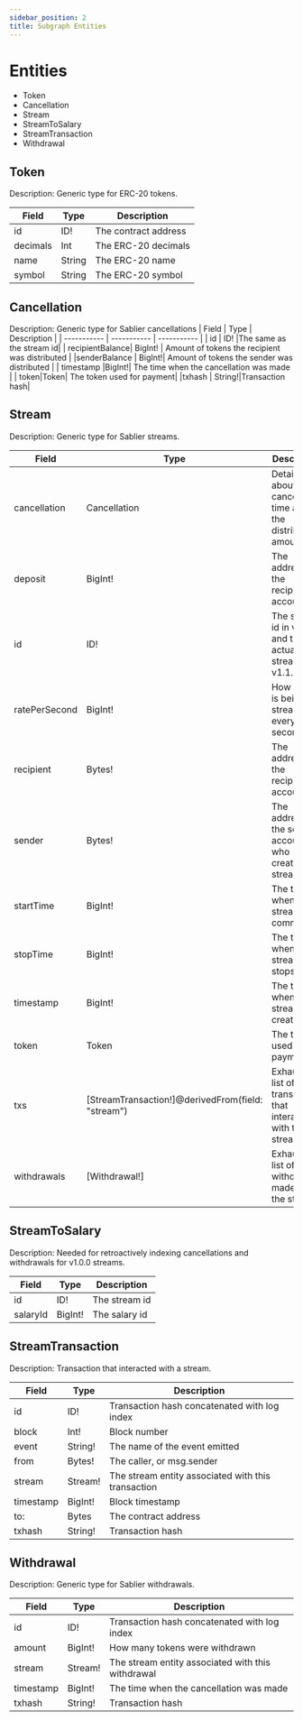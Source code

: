 ```yaml
---
sidebar_position: 2
title: Subgraph Entities
---
```


# Entities
- Token
- Cancellation
- Stream
- StreamToSalary
- StreamTransaction
- Withdrawal

##  Token
Description: Generic type for ERC-20 tokens.

| Field | Type | Description |
| ----------- | ----------- | ----------- |
| id | ID! | The contract address |
| decimals | Int | The ERC-20 decimals |
| name | String | The ERC-20 name |
| symbol | String | The ERC-20 symbol |

##   Cancellation
Description: Generic type for Sablier cancellations
| Field | Type | Description |
| ----------- | ----------- | ----------- |
| id | ID! |The same as the stream id|
|  recipientBalance|  BigInt! | Amount of tokens the recipient was distributed |
|senderBalance  | BigInt!|   Amount of tokens the sender was distributed |
| timestamp |BigInt!| The time when the cancellation was made |
| token|Token| The token used for payment|
|txhash |  String!|Transaction hash|
   
##  Stream
Description: Generic type for Sablier streams.

| Field | Type | Description |
| ----------- | ----------- | ----------- |
| cancellation | Cancellation |Details about cancellation time and the distributed amounts  |
|deposit  |BigInt!|The address of the recipient account|
| id | ID!| The salary id in v1.0.0 and the actual stream id in v1.1.0|
|  ratePerSecond |  BigInt! |   How much is being streamed every second|
|recipient|  Bytes!|The address of the recipient account|
|sender|Bytes!| The address of the sender account, who created the streamed|
| startTime|BigInt!|  The time when the stream commences|
|stopTime|BigInt!|  The time when the stream stops|
|timestamp |  BigInt!|The time when the stream was created|
|token |   Token | The token used for payment|
| txs|[StreamTransaction!]@derivedFrom(field: "stream")|  Exhaustive list of all transactions that interacted with the stream|
|withdrawals|   [Withdrawal!] |Exhaustive list of all withdrawals made from the stream|
 
   
##  StreamToSalary
Description: Needed for retroactively indexing cancellations and withdrawals for v1.0.0 streams.

| Field | Type | Description |
| ----------- | ----------- | ----------- |
| id| ID!|  The stream id |
|salaryId | BigInt! |  The salary id|

##  StreamTransaction
Description: Transaction that interacted with a stream.

| Field | Type | Description |
| ----------- | ----------- | ----------- |
| id | ID! | Transaction hash concatenated with log index|
| block |  Int! | Block number |
| event |  String! |  The name of the event emitted |
|  from | Bytes!  |  The caller, or msg.sender|
|stream | Stream! |  The stream entity associated with this transaction|
|timestamp| BigInt!| Block timestamp|
|to:|Bytes|  The contract address | 
|  txhash | String!| Transaction hash |

##   Withdrawal
Description: Generic type for Sablier withdrawals.

| Field | Type | Description |
| ----------- | ----------- | ----------- |
| id | ID! | Transaction hash concatenated with log index|
| amount |BigInt!  | How many tokens were withdrawn|
| stream  | Stream! |   The stream entity associated with this withdrawal|
|  timestamp | BigInt! | The time when the cancellation was made |
|txhash |  String!|Transaction hash|



